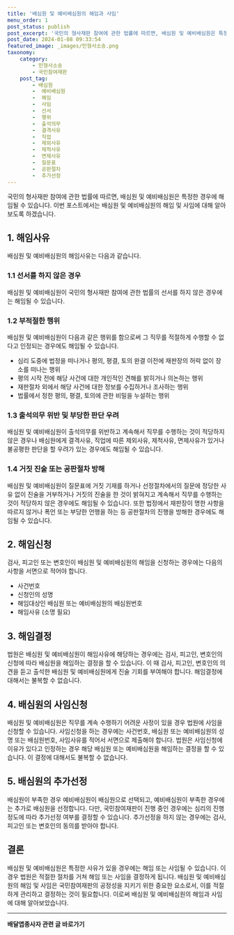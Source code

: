 ```yaml
---
title: '배심원 및 예비배심원의 해임과 사임'
menu_order: 1
post_status: publish
post_excerpt: '국민의 형사재판 참여에 관한 법률에 따르면, 배심원 및 예비배심원은 특정한 경우에 해임될 수 있습니다. 이번 포스트에서는 배심원 및 예비배심원의 해임 및 사임에 대해 알아보도록 하겠습니다.'
post_date: 2024-01-08 09:33:54
featured_image: _images/민형사소송.png
taxonomy:
    category:
        - 민형사소송
        - 국민참여재판
    post_tag:
        - 배심원
        -  예비배심원
        -  해임
        -  사임
        -  선서
        -  행위
        -  출석의무
        -  결격사유
        -  직업
        -  제외사유
        -  제척사유
        -  면제사유
        -  질문표
        -  공판절차
        -  추가선정
---
```



국민의 형사재판 참여에 관한 법률에 따르면, 배심원 및 예비배심원은 특정한 경우에 해임될 수 있습니다. 이번 포스트에서는 배심원 및 예비배심원의 해임 및 사임에 대해 알아보도록 하겠습니다.

## 1. 해임사유

배심원 및 예비배심원의 해임사유는 다음과 같습니다.

### 1.1 선서를 하지 않은 경우

배심원 및 예비배심원이 국민의 형사재판 참여에 관한 법률의 선서를 하지 않은 경우에는 해임될 수 있습니다.

### 1.2 부적절한 행위

배심원 및 예비배심원이 다음과 같은 행위를 함으로써 그 직무를 적절하게 수행할 수 없다고 인정되는 경우에도 해임될 수 있습니다.
- 심리 도중에 법정을 떠나거나 평의, 평결, 토의 완결 이전에 재판장의 허락 없이 장소를 떠나는 행위
- 평의 시작 전에 해당 사건에 대한 개인적인 견해를 밝히거나 의논하는 행위
- 재판절차 외에서 해당 사건에 대한 정보를 수집하거나 조사하는 행위
- 법률에서 정한 평의, 평결, 토의에 관한 비밀을 누설하는 행위

### 1.3 출석의무 위반 및 부당한 판단 우려

배심원 및 예비배심원이 출석의무를 위반하고 계속해서 직무를 수행하는 것이 적당하지 않은 경우나 배심원에게 결격사유, 직업에 따른 제외사유, 제척사유, 면제사유가 있거나 불공평한 판단을 할 우려가 있는 경우에도 해임될 수 있습니다.

### 1.4 거짓 진술 또는 공판절차 방해

배심원 및 예비배심원이 질문표에 거짓 기재를 하거나 선정절차에서의 질문에 정당한 사유 없이 진술을 거부하거나 거짓의 진술을 한 것이 밝혀지고 계속해서 직무를 수행하는 것이 적당하지 않은 경우에도 해임될 수 있습니다. 또한 법정에서 재판장이 명한 사항을 따르지 않거나 폭언 또는 부당한 언행을 하는 등 공판절차의 진행을 방해한 경우에도 해임될 수 있습니다.

## 2. 해임신청

검사, 피고인 또는 변호인이 배심원 및 예비배심원의 해임을 신청하는 경우에는 다음의 사항을 서면으로 적어야 합니다.
- 사건번호
- 신청인의 성명
- 해임대상인 배심원 또는 예비배심원의 배심원번호
- 해임사유 (소명 필요)

## 3. 해임결정

법원은 배심원 및 예비배심원이 해임사유에 해당하는 경우에는 검사, 피고인, 변호인의 신청에 따라 배심원을 해임하는 결정을 할 수 있습니다. 이 때 검사, 피고인, 변호인의 의견을 듣고 출석한 배심원 및 예비배심원에게 진술 기회를 부여해야 합니다. 해임결정에 대해서는 불복할 수 없습니다.

## 4. 배심원의 사임신청

배심원 및 예비배심원은 직무를 계속 수행하기 어려운 사정이 있을 경우 법원에 사임을 신청할 수 있습니다. 사임신청을 하는 경우에는 사건번호, 배심원 또는 예비배심원의 성명 또는 배심원번호, 사임사유를 적어서 서면으로 제출해야 합니다. 법원은 사임신청에 이유가 있다고 인정하는 경우 해당 배심원 또는 예비배심원을 해임하는 결정을 할 수 있습니다. 이 결정에 대해서도 불복할 수 없습니다.

## 5. 배심원의 추가선정

배심원이 부족한 경우 예비배심원이 배심원으로 선택되고, 예비배심원이 부족한 경우에는 추가로 배심원을 선정합니다. 다만, 국민참여재판이 진행 중인 경우에는 심리의 진행 정도에 따라 추가선정 여부를 결정할 수 있습니다. 추가선정을 하지 않는 경우에는 검사, 피고인 또는 변호인의 동의를 받아야 합니다.

## 결론

배심원 및 예비배심원은 특정한 사유가 있을 경우에는 해임 또는 사임될 수 있습니다. 이 경우 법원은 적절한 절차를 거쳐 해임 또는 사임을 결정하게 됩니다. 배심원 및 예비배심원의 해임 및 사임은 국민참여재판의 공정성을 지키기 위한 중요한 요소로서, 이를 적절하게 관리하고 결정하는 것이 필요합니다.  이로써 배심원 및 예비배심원의 해임과 사임에 대해 알아보았습니다.
<!-- wp:separator -->
<hr class="wp-block-separator has-alpha-channel-opacity"/>
<!-- /wp:separator -->

<!-- wp:group {"backgroundColor":"base","layout":{"type":"constrained"}} -->
<div class="wp-block-group has-base-background-color has-background"><!-- wp:paragraph {"align":"center","fontSize":"medium"} -->
<p class="has-text-align-center has-large-font-size"><strong>배달앱종사자 관련 글 바로가기</strong></p>
<!-- /wp:paragraph -->


<!-- wp:latest-posts
{"categories":[{"id":11057,"count":19,"description":"","link":"https://uknowlaw.com/category/%eb%b0%b0%eb%8b%ac%ec%95%b1%ec%a2%85%ec%82%ac%ec%9e%90/","name":"배달앱종사자","slug":"배달앱종사자","taxonomy":"category","parent":0,"meta":[],"_links":{"self":[{"href":"https://uknowlaw.com/wp-json/wp/v2/categories/11057"}],"collection":[{"href":"https://uknowlaw.com/wp-json/wp/v2/categories"}],"about":[{"href":"https://uknowlaw.com/wp-json/wp/v2/taxonomies/category"}],"wp:post_type":[{"href":"https://uknowlaw.com/wp-json/wp/v2/posts?categories=11057"}],"curies":[{"name":"wp","href":"https://api.w.org/{rel}","templated":true}]}}],"postsToShow":100,"excerptLength":28,"postLayout":"grid","columns":2,"featuredImageAlign":"left","featuredImageSizeSlug":"large","fontSize":"small"} /--></div>
<!-- /wp:group -->